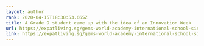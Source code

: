 ```yaml
---
layout: author
rank: 2020-04-15T18:30:53.665Z
title: A Grade 9 student came up with the idea of an Innovation Week
url: https://expatliving.sg/gems-world-academy-international-school-singapore-innovation-week/
link: https://expatliving.sg/gems-world-academy-international-school-singapore-innovation-week/
---
```

